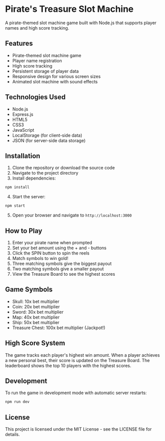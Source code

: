 # Pirate's Treasure Slot Machine

A pirate-themed slot machine game built with Node.js that supports player names and high score tracking.

## Features

- Pirate-themed slot machine game
- Player name registration
- High score tracking
- Persistent storage of player data
- Responsive design for various screen sizes
- Animated slot machine with sound effects

## Technologies Used

- Node.js
- Express.js
- HTML5
- CSS3
- JavaScript
- LocalStorage (for client-side data)
- JSON (for server-side data storage)

## Installation

1. Clone the repository or download the source code
2. Navigate to the project directory
3. Install dependencies:

```bash
npm install
```

4. Start the server:

```bash
npm start
```

5. Open your browser and navigate to `http://localhost:3000`

## How to Play

1. Enter your pirate name when prompted
2. Set your bet amount using the + and - buttons
3. Click the SPIN button to spin the reels
4. Match symbols to win gold!
5. Three matching symbols give the biggest payout
6. Two matching symbols give a smaller payout
7. View the Treasure Board to see the highest scores

## Game Symbols

- Skull: 10x bet multiplier
- Coin: 20x bet multiplier
- Sword: 30x bet multiplier
- Map: 40x bet multiplier
- Ship: 50x bet multiplier
- Treasure Chest: 100x bet multiplier (Jackpot!)

## High Score System

The game tracks each player's highest win amount. When a player achieves a new personal best, their score is updated on the Treasure Board. The leaderboard shows the top 10 players with the highest scores.

## Development

To run the game in development mode with automatic server restarts:

```bash
npm run dev
```

## License

This project is licensed under the MIT License - see the LICENSE file for details.